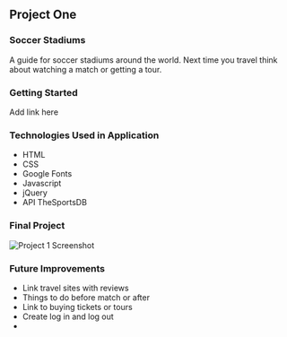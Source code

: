 ## Project One 

### Soccer Stadiums

A guide for soccer stadiums around the world. Next time you travel think about watching a match or getting a tour.


### Getting Started

Add link here

### Technologies Used in Application

- HTML
- CSS
- Google Fonts
- Javascript
- jQuery
- API TheSportsDB

### Final Project

![Project 1 Screenshot](https://user-images.githubusercontent.com/69698724/96489040-bc5f0100-11f3-11eb-8d79-73e816b4e5f8.png)






### Future Improvements

- Link travel sites with reviews
- Things to do before match or after
- Link to buying tickets or tours
- Create log in and log out
- 
